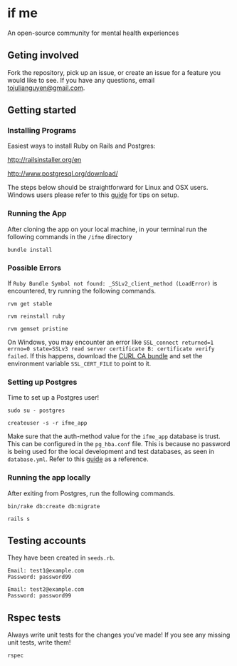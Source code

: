 if me
=====

An open-source community for mental health experiences

Geting involved
---------------

Fork the repository, pick up an issue, or create an issue for a feature you would like to see. If you have any questions, email tojulianguyen@gmail.com.

Getting started
---------------

### Installing Programs

Easiest ways to install Ruby on Rails and Postgres:

http://railsinstaller.org/en

http://www.postgresql.org/download/

The steps below should be straightforward for Linux and OSX users. Windows users please refer to this [guide](https://gist.github.com/KelseyDH/11198922) for tips on setup.

### Running the App

After cloning the app on your local machine, in your terminal run the following commands in the `/ifme` directory

```
bundle install
```

### Possible Errors

If `Ruby Bundle Symbol not found: _SSLv2_client_method (LoadError)` is encountered, try running the following commands.

```
rvm get stable
```

```
rvm reinstall ruby
```

```
rvm gemset pristine
```

On Windows, you may encounter an error like `SSL_connect returned=1 errno=0 state=SSLv3 read server certificate B: certificate verify failed`.  If this happens, download the [CURL CA bundle](http://curl.haxx.se/ca/cacert.pem) and set the environment variable `SSL_CERT_FILE` to point to it.

### Setting up Postgres

Time to set up a Postgres user!

```
sudo su - postgres
```

```
createuser -s -r ifme_app
````

Make sure that the auth-method value for the `ifme_app` database is trust. This can be configured in the `pg_hba.conf` file. This is because no password is being used for the local development and test databases, as seen in `database.yml`. Refer to this [guide](http://www.postgresql.org/docs/8.2/static/auth-pg-hba-conf.html) as a reference.

### Running the app locally

After exiting from Postgres, run the following commands.

```
bin/rake db:create db:migrate
```

```
rails s
```

Testing accounts
-----------------

They have been created in `seeds.rb`.

```
Email: test1@example.com
Password: password99
```

```
Email: test2@example.com
Password: password99
```

Rspec tests
------------

Always write unit tests for the changes you've made! If you see any missing unit tests, write them!

```
rspec
```

